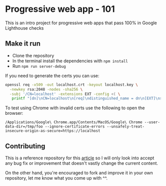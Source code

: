 # Progressive web app - 101

This is an intro project for progressive web apps that pass 100% in Google Lighthouse checks

## Make it run

- Clone the repository
- In the terminal install the dependencies with `npm install`
- Run `npm run server-debug`

If you need to generate the certs you can use:

```sh
openssl req -x509 -out localhost.crt -keyout localhost.key \
  -newkey rsa:2048 -nodes -sha256 \
  -subj '/CN=localhost' -extensions EXT -config <( \
   printf "[dn]\nCN=localhost\n[req]\ndistinguished_name = dn\n[EXT]\nsubjectAltName=DNS:localhost\nkeyUsage=digitalSignature\nextendedKeyUsage=serverAuth")
```

To test using Chrome with invalid certs use the following to open the browser:

```
/Applications/Google\ Chrome.app/Contents/MacOS/Google\ Chrome --user-data-dir=/tmp/foo --ignore-certificate-errors --unsafely-treat-insecure-origin-as-secure=https://localhost
```

## Contributing

This is a reference repository for this [article](https://blog.logrocket.com/how-to-build-a-progressive-web-app-pwa-with-node-js/) so I will only look into accept any bug fix or improvement that doesn't vastly change the current content.

On the other hand, you're encouraged to fork and improve it in your own repository, let me know what you come up with ^^.

